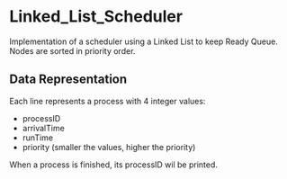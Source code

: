 # Linked_List_Scheduler
Implementation of a scheduler using a Linked List to keep Ready Queue. Nodes are sorted in priority order.

## Data Representation
Each line represents a process with 4 integer values:
- processID
- arrivalTime
- runTime
- priority (smaller the values, higher the priority)

When a process is finished, its processID wil be printed.
